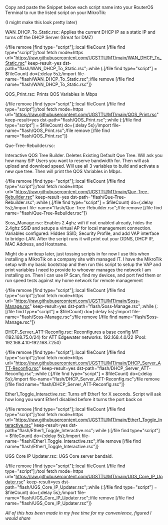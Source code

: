 Copy and paste the Snippet below each script name into your RouterOS Terminal to run the listed script on your MikroTik:

(I might make this look pretty later)


WAN_DHCP_To_Static.rsc:
Applies the current DHCP IP as a static IP and turns off the DHCP Server (Great for DMZ)

{/file remove [find type="script"];:local fileCount [/file find type="script"];/tool fetch mode=https url="https://raw.githubusercontent.com/UGSTTU/MT/main/WAN_DHCP_To_Static.rsc" keep-result=yes dst-path="flash/WAN_DHCP_To_Static.rsc";:while (:[/file find type="script"] = $fileCount) do={:delay 5s};/import file-name="flash/WAN_DHCP_To_Static.rsc";/file remove [/file find name="flash/WAN_DHCP_To_Static.rsc"]}

QOS_Print.rsc:
Prints QOS Variables in Mbps

{/file remove [find type="script"];:local fileCount [/file find type="script"];/tool fetch mode=https url="https://raw.githubusercontent.com/UGSTTU/MT/main/QOS_Print.rsc" keep-result=yes dst-path="flash/QOS_Print.rsc";:while (:[/file find type="script"] = $fileCount) do={:delay 5s};/import file-name="flash/QOS_Print.rsc";/file remove [/file find name="flash/QOS_Print.rsc"]}

Que-Tree-Rebuilder.rsc:

Interactive QOS Tree Builder.
Deletes Existing Default Que Tree.
Will ask you how many SIP Users you want to reserve bandwidth for.
Then will ask upload and download speed.
Will use all 3 variables to build and activate a new que tree.
Then will print the QOS Variables in Mbps.

{/file remove [find type="script"];:local fileCount [/file find type="script"];/tool fetch mode=https url="https://raw.githubusercontent.com/UGSTTU/MT/main/Que-Tree-Rebuilder.rsc" keep-result=yes dst-path="flash/Que-Tree-Rebuilder.rsc";:while (:[/file find type="script"] = $fileCount) do={:delay 5s};/import file-name="flash/Que-Tree-Rebuilder.rsc";/file remove [/file find name="flash/Que-Tree-Rebuilder.rsc"]}

Soss_Manage.rsc:
Enables 2.4ghz wifi if not enabled already, hides the 2.4ghz SSID and setups a virtual AP for local management connection.
Variables configured: Hidden SSID, Security Profile, and add VAP interface to bridge-LAN.
After the script runs it will print out your DDNS, DHCP IP, MAC Address, and Hostname.

Might do a writeup later, just tossing scripts in for now
I use this when installing a MikroTik on a company site with managed IT. 
I have the MikroTik setup with my basic bootstrap and then run this script to setup the VAP and print variables I need to provide to whoever manages the network I am installing on. 
Then I can use IP Scan, find my devices, and port fwd them or run speed tests against my home network for remote management

{/file remove [find type="script"];:local fileCount [/file find type="script"];/tool fetch mode=https url="https://raw.githubusercontent.com/UGSTTU/MT/main/Soss-Manage.rsc" keep-result=yes dst-path="flash/Soss-Manage.rsc";:while (:[/file find type="script"] = $fileCount) do={:delay 5s};/import file-name="flash/Soss-Manage.rsc";/file remove [/file find name="flash/Soss-Manage.rsc"]}

DHCP_Server_ATT-Reconfig.rsc:
Reconfigures a base config MT (192.168.75.0/24) for ATT Edgewater networks. 192.168.4.0/22 (Pool: 192.168.4.10-192.168.7.250)

{/file remove [find type="script"];:local fileCount [/file find type="script"];/tool fetch mode=https url="https://raw.githubusercontent.com/UGSTTU/MT/main/DHCP_Server_ATT-Reconfig.rsc" keep-result=yes dst-path="flash/DHCP_Server_ATT-Reconfig.rsc";:while (:[/file find type="script"] = $fileCount) do={:delay 5s};/import file-name="flash/DHCP_Server_ATT-Reconfig.rsc";/file remove [/file find name="flash/DHCP_Server_ATT-Reconfig.rsc"]}

Ether1_Toggle_Interactive.rsc:
Turns off Ether1 for X seconds. 
Script will ask how long you want Ether1 disabled before it turns the port back on

{/file remove [find type="script"];:local fileCount [/file find type="script"];/tool fetch mode=https url="https://raw.githubusercontent.com/UGSTTU/MT/main/Ether1_Toggle_Interactive.rsc" keep-result=yes dst-path="flash/Ether1_Toggle_Interactive.rsc";:while (:[/file find type="script"] = $fileCount) do={:delay 5s};/import file-name="flash/Ether1_Toggle_Interactive.rsc";/file remove [/file find name="flash/Ether1_Toggle_Interactive.rsc"]}

UGS Core IP Updater.rsc:
UGS Core server bandaid.

{/file remove [find type="script"];:local fileCount [/file find type="script"];/tool fetch mode=https url="https://raw.githubusercontent.com/UGSTTU/MT/main/UGS_Core_IP_Updater.rsc" keep-result=yes dst-path="flash/UGS_Core_IP_Updater.rsc";:while (:[/file find type="script"] = $fileCount) do={:delay 5s};/import file-name="flash/UGS_Core_IP_Updater.rsc";/file remove [/file find name="flash/UGS_Core_IP_Updater.rsc"]}


*All of this has been made in my free time for my convenience, figured I would share*
